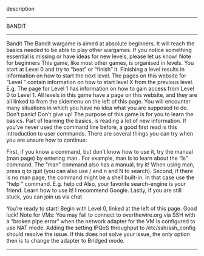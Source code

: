 description

----------

BANDIT

----------

Bandit
The Bandit wargame is aimed at absolute beginners. It will teach the
basics needed to be able to play other wargames. If you notice
something essential is missing or have ideas for new levels, please let
us know!
Note for beginners
This game, like most other games, is organised in levels. You start at
Level 0 and try to “beat” or “finish” it. Finishing a level results in
information on how to start the next level. The pages on this website
for “Level <X>” contain information on how to start level X from the
previous level. E.g. The page for Level 1 has information on how to
gain access from Level 0 to Level 1. All levels in this game
have a page on this website, and they are all linked to from the
sidemenu on the left of this page.
You will encounter many situations in which you have no idea what you
are supposed to do. Don’t panic! Don’t give up! The purpose of this
game is for you to learn the basics. Part of learning the basics, is
reading a lot of new information. If you’ve never used the command line
before, a good first read is this introduction to user commands.
There are several things you can try when you are unsure how to
continue:

First, if you know a command, but don’t know how to use it, try the
manual (man page) by entering man <command>.
For example, man ls to learn about the “ls” command.
The “man” command also has a manual, try it!
When using man, press q to quit
(you can also use / and n and N to search).
Second, if there is no man page, the command might be a shell
built-in. In that case use the “help <X>” command. E.g. help
cd
Also, your favorite search-engine is your friend. Learn how to
use it! I recommend Google.
Lastly, if you are still stuck, you can join us via chat

You’re ready to start! Begin with Level 0, linked at the left of
this page. Good luck!
Note for VMs: You may fail to connect to overthewire.org via SSH with a “broken pipe error” when the network adapter for the VM is configured to use NAT mode. Adding the setting IPQoS throughput to /etc/ssh/ssh_config should resolve the issue. If this does not solve your issue, the only option then is to change the adapter to Bridged mode.


--------------------------------------

